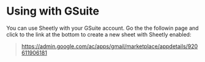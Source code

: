 # Using with GSuite

You can use Sheetly with your GSuite account. Go the the followin page and click to the link at the bottom to create a new sheet with Sheetly enabled:

> https://admin.google.com/ac/apps/gmail/marketplace/appdetails/920611906181